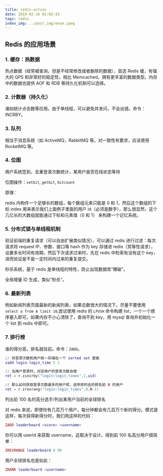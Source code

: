 ```yaml
---
title: redis-action
date: 2019-02-16 02:02:43
tags: redis
index_img: ../post_img/enum.jpeg
---
```


## Redis 的应用场景

### 1. 缓存：热数据

热点数据（经常被查询，但是不经常修改或者删除的数据），首选 Redis 缓，有强大的 QPS 和非常好的稳定性，相比 Memcached，拥有更丰富的数据类型。内存中的数据也提供 AOF 和 RDB 等持久化机制可以选择。

### 2. 计数器（持久化）

诸如统计点击数等应用。由于单线程，可以避免并发问，不会出错。命令：INCRBY。

### 3. 队列

相当于消息系统（如 ActiveMQ，RabbitMQ 等。对一致性有要求，应该使用 RocketMQ 等。

### 4. 位图

用户系统签到，去重登录次数统计，某用户是否在线状态等待

位图操作：`setbit`, `getbit`, `bitcount`

原理：

redis 内构件一个足够长的数组，每个数组元素只能是 0 和 1，然后这个数组的下标 index 用来表示我们上面例子里面的用户 id（必须是数字），那么很显然，这个几亿长的大数组就能通过下标和元素值（0 和 1） 来构建一个记忆系统。

### 5. 分布式锁与单线程机制

验证前端的重复请求（可以自由扩展类似情况），可以通过 redis 进行过滤：每次请求将 request IP、参数、接口等 hash 作为 key 存储进 redis（冥等性请求），设置多长时间有效期，然后下次请求过来时，先在 redis 中检索有没有这个 key，进而验证是不是一定时间内过来的重复提交。

秒杀系统，基于 redis 是单线程的特性，防止出现数据库“爆破”。

全局增量 ID 生成，类似“秒杀”。

### 6. 最新列表

例如新闻列表页面最新的新闻列表，如果总数很大的情况下，尽量不要使用 `select a from A limit 10`,尝试使用 redis 的 `LPUSH` 命令构建 list，一个一个顺序塞入即可。如果内存不小心清除了，查询不到 key，用 mysql 查询并初始化一个 list 到 redis 中即可。

### 7. 排行榜

谁的得分高，排名就往前。命令：`ZADD`。

``` lua
// 将登录次数和用户统一存储在一个 sorted set 里面
zadd login:login_time 5 1

// 当用户登录时，对该用户的登录次数自增
ret = r.zincrby("login:login_times",1,uid)

// 那么如何获取登录次数最多的用户呢，逆序排列去的排名前 N 的用户
ret = r.zrevrang("login:login_times",0,N-1)
```

列出前 100 名的高分选手/列出某用户当前的全球排名

对 redis 来说，即使你有几百万个用户，每分钟都会有几百万个新的得分。模式是这样，每次获得新得分时，我们用这样的代码：

```lua
ZADD leaderboard <score> <username>
```

你可以用 userId 来获取 username，这取决于设计。得到前 100 名高分用户很简单：

```lua
ZREVRANGE leaderboard 0 99
```

用户全球排名也是如此：

``` lua
ZRANK leaderboard <username>
```